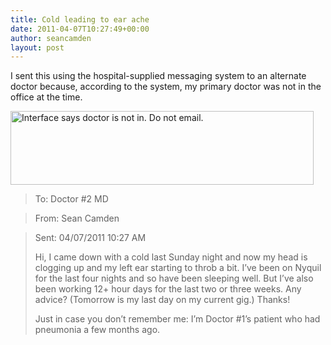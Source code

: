 ```yaml
---
title: Cold leading to ear ache
date: 2011-04-07T10:27:49+00:00
author: seancamden
layout: post
---
```

I sent this using the hospital-supplied messaging system to an alternate doctor because, according to the system, my primary doctor was not in the office at the time.

<img src="http://www.seancamden.com/wp-content/uploads/2011/04/Screen-shot-2011-04-13-at-11.26.18-AM.jpg" alt="Interface says doctor is not in. Do not email." title="Screen-shot-2011-04-13-at-11.26.18-AM" width="485" height="118" class="alignnone size-full wp-image-354" srcset="http://seancamden.cosm/wp-content/uploads/2011/04/Screen-shot-2011-04-13-at-11.26.18-AM.jpg 485w, http://seancamden.cosm/wp-content/uploads/2011/04/Screen-shot-2011-04-13-at-11.26.18-AM-300x72.jpg 300w" sizes="(max-width: 485px) 100vw, 485px" />

> To: Doctor #2 MD
  
> From: Sean Camden
  
> Sent: 04/07/2011 10:27 AM
> 
> Hi, I came down with a cold last Sunday night and now my head is clogging up and my left ear starting to throb a bit. I&#8217;ve been on Nyquil for the last four nights and so have been sleeping well. But I&#8217;ve also been working 12+ hour days for the last two or three weeks. Any advice? (Tomorrow is my last day on my current gig.) Thanks!
> 
> Just in case you don&#8217;t remember me: I&#8217;m Doctor #1&#8217;s patient who had pneumonia a few months ago.